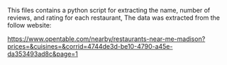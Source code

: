 This files contains a python script for extracting the name, number of reviews, and rating for each restaurant,
The data was extracted from the follow website:

https://www.opentable.com/nearby/restaurants-near-me-madison?prices=&cuisines=&corrid=4744de3d-be10-4790-a45e-da353493ad8c&page=1
